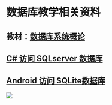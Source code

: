 # 数据库教学相关资料
## 教材：[数据库系统概论](http://www.hep.com.cn/book/details?uuid=bae52acd-15ae-1000-bd5e-d52640b36cd2)
## [C# 访问 SQLserver 数据库](https://github.com/HBU/C-Sharp.net/tree/master/%E6%BA%90%E4%BB%A3%E7%A0%81/%E6%A1%88%E4%BE%8B%E4%BB%A3%E7%A0%81/MySchool)
## [Android 访问 SQLite数据库](https://github.com/HBU/AndroidDemo/tree/master/chapter08/SqliteStudent)
![](https://github.com/HBU/DataBase/blob/master/database.jpg)
